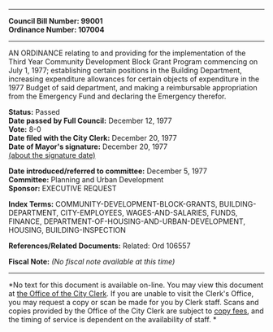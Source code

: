 * * * * *  
  
**Council Bill Number: [](#h0)[](#h2)99001**   
**Ordinance Number: 107004**  
  
* * * * *  
  
AN ORDINANCE relating to and providing for the implementation of the Third Year Community Development Block Grant Program commencing on July 1, 1977; establishing certain positions in the Building Department, increasing expenditure allowances for certain objects of expenditure in the 1977 Budget of said department, and making a reimbursable appropriation from the Emergency Fund and declaring the Emergency therefor.  
  
**Status:** Passed   
**Date passed by Full Council:** December 12, 1977   
**Vote:** 8-0   
**Date filed with the City Clerk:** December 20, 1977   
**Date of Mayor's signature:** December 20, 1977   
[(about the signature date)](/~public/approvaldate.htm)   
  
  
**Date introduced/referred to committee:** December 5, 1977   
**Committee:** Planning and Urban Development   
**Sponsor:** EXECUTIVE REQUEST   
  
**Index Terms:** COMMUNITY-DEVELOPMENT-BLOCK-GRANTS, BUILDING-DEPARTMENT, CITY-EMPLOYEES, WAGES-AND-SALARIES, FUNDS, FINANCE, DEPARTMENT-OF-HOUSING-AND-URBAN-DEVELOPMENT, HOUSING, BUILDING-INSPECTION  
  
**References/Related Documents:** Related: Ord 106557  
  
**Fiscal Note:** *(No fiscal note available at this time)*  
  
* * * * *  
  
*No text for this document is available on-line. You may view this document at [the Office of the City Clerk](http://www.seattle.gov/leg/clerk/contactUs.htm). If you are unable to visit the Clerk's Office, you may request a copy or scan be made for you by Clerk staff. Scans and copies provided by the Office of the City Clerk are subject to [copy fees](http://clerk.seattle.gov/~public/clerkfees.htm), and the timing of service is dependent on the availability of staff. *  
  
  
